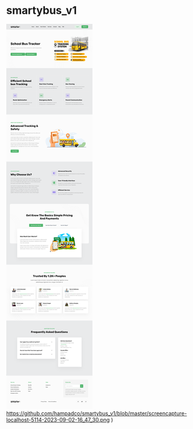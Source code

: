 # smartybus_v1
![Alt text](https://github.com/hampadco/smartybus_v1/blob/master/screencapture-localhost-5114-2023-09-02-16_47_30.png
)https://github.com/hampadco/smartybus_v1/blob/master/screencapture-localhost-5114-2023-09-02-16_47_30.png
)
